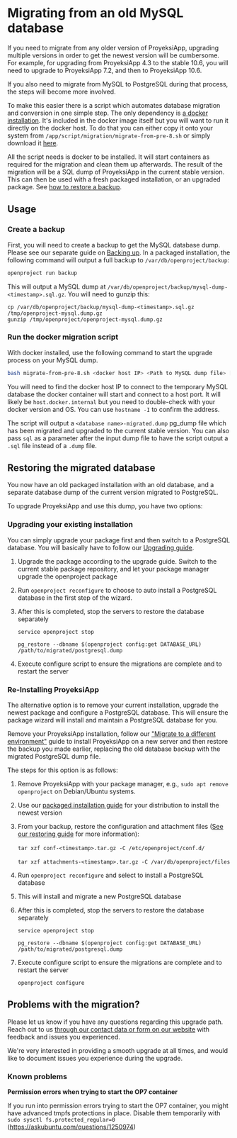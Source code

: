 # Migrating from an old MySQL database

If you need to migrate from any older version of ProyeksiApp, upgrading multiple versions in order to get the newest version will be cumbersome. For example, for upgrading from ProyeksiApp 4.3 to the stable 10.6, you will need to upgrade to ProyeksiApp 7.2, and then to ProyeksiApp 10.6.

If you also need to migrate from MySQL to PostgreSQL during that process, the steps will become more involved.

To make this easier there is a script which automates database migration and conversion in one simple step. The only dependency is [a docker installation](https://www.docker.com/get-started). It's included in the docker image itself but you will want to run it directly on the docker host. To do that you can either copy it onto your system from `/app/script/migration/migrate-from-pre-8.sh` or simply download it [here](https://github.com/opf/openproject/tree/dev/script/migration/migrate-from-pre-8.sh).

All the script needs is docker to be installed. It will start containers as required for the migration and clean them up afterwards. The result of the migration will be a SQL dump of ProyeksiApp in the current stable version. This can then be used with a fresh packaged installation, or an upgraded package. See [how to restore a backup](/installation-and-operations/operation/restoring/).

## Usage



### Create a backup

First, you will need to create a backup to get the MySQL database dump. Please see our separate guide on [Backing up](../../operation/backing-up/). In a packaged installation, the following command will output a full backup to `/var/db/openproject/backup`:

```bash
openproject run backup
```



This will output a MySQL dump at `/var/db/openproject/backup/mysql-dump-<timestamp>.sql.gz`. You will need to gunzip this:


```
cp /var/db/openproject/backup/mysql-dump-<timestamp>.sql.gz /tmp/openproject-mysql.dump.gz
gunzip /tmp/openproject/openproject-mysql.dump.gz
```



### Run the docker migration script

With docker installed, use the following command to start the upgrade process on your MySQL dump.

```bash
bash migrate-from-pre-8.sh <docker host IP> <Path to MySQL dump file> [sql|custom]
```

You will need to find the docker host IP to connect to the temporary MySQL database the docker container will start and connect to a host port. It will likely be `host.docker.internal` but you need to double-check with your docker version and OS. You can use `hostname -I` to confirm the address.

The script will output a `<database name>-migrated.dump` pg_dump file which has been migrated and upgraded to the current stable version. You can also pass `sql` as a parameter after the input dump file to have the script output a `.sql` file instead of a `.dump` file.


## Restoring the migrated database

You now have an old packaged installation with an old database, and a separate database dump of the current version migrated to PostgreSQL.

To upgrade ProyeksiApp and use this dump, you have two options:



### Upgrading your existing installation

You can simply upgrade your package first and then switch to a PostgreSQL database. You will basically have to follow our [Upgrading guide](../../operation/upgrading/).

1. Upgrade the package according to the upgrade guide. Switch to the current stable package repository, and let your package manager upgrade the openproject package

2. Run `openproject reconfigure` to choose to auto install a PostgreSQL database in the first step of the wizard.

3. After this is completed, stop the servers to restore the database separately

   `service openproject stop`

   `pg_restore --dbname $(openproject config:get DATABASE_URL) /path/to/migrated/postgresql.dump`  

4. Execute configure script to ensure the migrations are complete and to restart the server



### Re-Installing ProyeksiApp

The alternative option is to remove your current installation, upgrade the newest package and configure a PostgreSQL database. This will ensure the package wizard will install and maintain a PostgreSQL database for you.

Remove your ProyeksiApp installation, follow our ["Migrate to a different environment"](../../misc/migration/) guide to install ProyeksiApp on a new server and then restore the backup you made earlier, replacing the old database backup with the migrated PostgreSQL dump file.

The steps for this option is as follows:

1. Remove ProyeksiApp with your package manager, e.g., `sudo apt remove openproject` on Debian/Ubuntu systems.

2. Use our [packaged installation guide](../../installation/packaged/) for your distribution to install the newest version

3. From your backup, restore the configuration and attachment files ([See our restoring guide](../../operation/restoring/) for more information):

   ​	`tar xzf conf-<timestamp>.tar.gz -C /etc/openproject/conf.d/`

   ​	`tar xzf attachments-<timestamp>.tar.gz -C /var/db/openproject/files`

4. Run `openproject reconfigure` and select to install a PostgreSQL database

5. This will install and migrate a new PostgreSQL database

6. After this is completed, stop the servers to restore the database separately

   `service openproject stop`

   `pg_restore --dbname $(openproject config:get DATABASE_URL) /path/to/migrated/postgresql.dump`  

7. Execute configure script to ensure the migrations are complete and to restart the server

   `openproject configure`



## Problems with the migration?


Please let us know if you have any questions regarding this upgrade path. Reach out to us [through our contact data or form on our website](https://www.openproject.org/contact-us/) with feedback and issues you experienced.

We're very interested in providing a smooth upgrade at all times, and would like to document issues you experience during the upgrade.


### Known problems

**Permission errors when trying to start the OP7 container**

If you run into permission errors trying to start the OP7 container, you might have advanced tmpfs protections in place. Disable them temporarily with `sudo sysctl fs.protected_regular=0` (https://askubuntu.com/questions/1250974)
